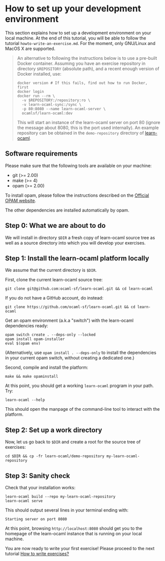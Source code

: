 How to set up your development environment
=========================================

This section explains how to set up a development environment on your
local machine. At the end of this tutorial, you will be able to follow
the tutorial `howto-write-an-exercise.md`. For the moment, only
GNU/Linux and MacOS X are supported.

> An alternative to following the instructions below is to use a pre-built
> Docker container. Assuming you have an exercise repository in directory
> `$REPOSITORY` (absolute path), and a recent enough version of Docker installed,
> use:
>
>     docker version # If this fails, find out how to run Docker, first
>     docker login
>     docker run --rm \
>       -v $REPOSITORY:/repository:ro \
>       -v learn-ocaml-sync:/sync \
>       -p 80:8080 --name learn-ocaml-server \
>       ocamlsf/learn-ocaml:dev
>
> This will start an instance of the learn-ocaml server on port 80 (ignore the
> message about 8080, this is the port used internally).
> An example repository can be obtained in the `demo-repository` directory of
> [learn-ocaml](https://github.com/ocaml-sf/learn-ocaml/archive/master.zip).

## Software requirements

Please make sure that the following tools are available on your machine:
  - git    (>= 2.00)
  - make   (>= 4)
  - opam   (>= 2.00)

To install opam, please follow the instructions described on the
[Official OPAM website](https://opam.ocaml.org/doc/Install.html).

The other dependencies are installed automatically by opam.

## Step 0: What we are about to do

We will install in directory ``$DIR`` a fresh copy of learn-ocaml
source tree as well as a source directory into which you will develop
your exercises.

## Step 1: Install the learn-ocaml platform locally

We assume that the current directory is `$DIR`.

First, clone the current learn-ocaml source tree:
```
git clone git@github.com:ocaml-sf/learn-ocaml.git && cd learn-ocaml
```

If you do not have a GitHub account, do instead:
```
git clone https://github.com/ocaml-sf/learn-ocaml.git && cd learn-ocaml
```

Get an opam environment (a.k.a "switch") with the learn-ocaml dependencies
ready:
```
opam switch create . --deps-only --locked
opam install opam-installer
eval $(opam env)
```
(Alternatively, use `opam install . --deps-only` to install the dependencies in
your current opam switch, without creating a dedicated one.)


Second, compile and install the platform:
```
make && make opaminstall
```

At this point, you should get a working `learn-ocaml` program in
your path. Try:
```
learn-ocaml --help
```
This should open the manpage of the command-line tool to interact
with the platform.

## Step 2: Set up a work directory

Now, let us go back to `$DIR` and create a root for the source tree of exercises:
```
cd $DIR && cp -fr learn-ocaml/demo-repository my-learn-ocaml-repository
```

## Step 3: Sanity check

Check that your installation works:
```
learn-ocaml build --repo my-learn-ocaml-repository
learn-ocaml serve
```

This should output several lines in your terminal ending with:
```
Starting server on port 8080
```

At this point, browsing `http://localhost:8080` should get you to the
homepage of the learn-ocaml instance that is running on your local
machine.

You are now ready to write your first exercise! Please proceed to
the next tutorial [How to write exercises?](../howto-write-exercises)
